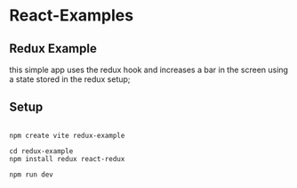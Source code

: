 # React-Examples
## Redux Example

this simple app uses the redux hook and increases a bar in the screen using a state stored in the redux setup;

## Setup

```shell

npm create vite redux-example

cd redux-example
npm install redux react-redux

npm run dev
```
